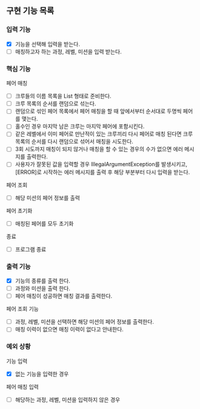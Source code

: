 ## 구현 기능 목록

### 입력 기능

- [x] 기능을 선택해 입력을 받는다.
- [ ] 매칭하고자 하는 과정, 레벨, 미션을 입력 받는다.

### 핵심 기능

페어 매칭

- [ ] 크루들의 이름 목록을 List<String> 형태로 준비한다.
- [ ] 크루 목록의 순서를 랜덤으로 섞는다.
- [ ] 랜덤으로 섞인 페어 목록에서 페어 매칭을 할 때 앞에서부터 순서대로 두명씩 페어를 맺는다.
- [ ] 홀수인 경우 마지막 남은 크루는 마지막 페어에 포함시킨다.
- [ ] 같은 레벨에서 이미 페어로 만난적이 있는 크루끼리 다시 페어로 매칭 된다면 크루 목록의 순서를 다시 랜덤으로 섞어서 매칭을 시도한다.
- [ ] 3회 시도까지 매칭이 되지 않거나 매칭을 할 수 있는 경우의 수가 없으면 에러 메시지를 출력한다.
- [ ] 사용자가 잘못된 값을 입력할 경우 IllegalArgumentException를 발생시키고, [ERROR]로 시작하는 에러 메시지를 출력 후 해당 부분부터 다시 입력을 받는다.

페어 조회

- [ ] 해당 미션의 페어 정보를 출력

페어 초기화

- [ ] 매칭된 페어를 모두 초기화

종료

- [ ] 프로그램 종료

### 출력 기능

- [x] 기능의 종류를 출력 한다.
- [ ] 과정와 미션을 출력 한다.
- [ ] 페어 매칭이 성공하면 매칭 결과를 출력한다.

페어 조회 기능

- [ ] 과정, 레벨, 미션을 선택하면 해당 미션의 페어 정보를 출력한다.
- [ ] 매칭 이력이 없으면 매칭 이력이 없다고 안내한다.

### 예외 상황

기능 입력

- [x] 없는 기능을 입력한 경우

페어 매칭 입력

- [ ] 해당하는 과정, 레벨, 미션을 입력하지 않은 경우
